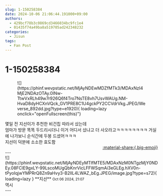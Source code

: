 ```yaml
---
slug: 1-150258384
date: 2024-10-06 21:06:44.191000+09:00
authors:
  - 429bcf78b3c0869cd3466034bc9fc1e4
  - 01435f74a49ba8a519705ad242348232
categories:
  - Jisun
tags:
  - Fan Post
---
```


# 1-150258384

<div class="post-container" markdown="1">
<div class="content-container md-sidebar__scrollwrap" markdown="1">


<figure markdown="1">
![](https://phinf.wevpstatic.net/MjAyNDEwMDZfMTk3/MDAxNzI4MjE2NDAzOTAy.0INw-TtwVxRLh49w7r926Q6f4Tro7NsTE8vh7UsvWAUg.NM-HvaD8dyHCXnVQck_GV1PRE8C1U4gckPY2CCVdrVkg.JPEG/Weverse_892dd.jpg?type=e1920){ loading=lazy onclick="openFullscreen(this)"}
</figure>
몇일 전 지선이가 추천한 비건칩 따라서 샀는데<br>엄마가 방문 똑똑 두드리시더니 이거 어디서 샀냐고 더 사오라고ㅋㅋㅋㅋㅋㅋㅋㅋ 거실에 나가보니 순식간에  두봉 드셨어ㅋㅋㅋ<br>지선이 덕분에 소소한 효도함

</div>
</div>

<div style="text-align: right;" markdown="1">
<a href="https://weverse.io/fromis9/fanpost/1-150258384" style="text-align: right;">:material-share:{.big-emoji}</a>
</div>
---

<div class="comments-container md-sidebar__scrollwrap" markdown="1">
<div class="comment" markdown="1">
<div class='id-container' markdown="1">
![](https://phinf.wevpstatic.net/MjAyNDEyMTlfMTE5/MDAxNzM0NTgzMjY0NDEy.08FClE9gxLY-99LscoMUgQbKnrVicLFFWSqmAi3eGLEg.hXV0n-tPyoIqjwYMPRrQ8Zn9aHvy3-B2llL4LWAZ_bEg.JPEG/image.jpg?type=s72){ loading=lazy }
**<span class="artist">지선</span>** <small>Oct 06 2024, 21:07</small><br>
</div>
<div class='comment-body' markdown="1">
역시
</div>
</div>
</div>
---
